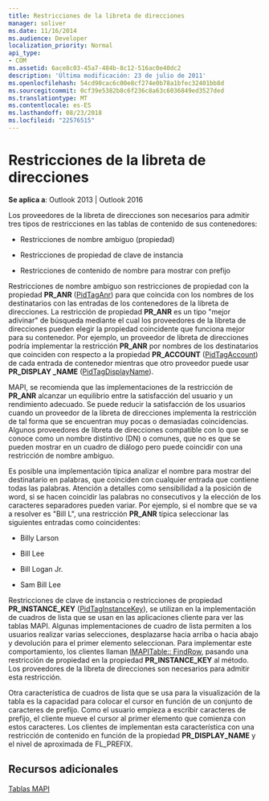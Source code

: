 ```yaml
---
title: Restricciones de la libreta de direcciones
manager: soliver
ms.date: 11/16/2014
ms.audience: Developer
localization_priority: Normal
api_type:
- COM
ms.assetid: 6ace8c03-45a7-484b-8c12-516ac0e40dc2
description: 'Última modificación: 23 de julio de 2011'
ms.openlocfilehash: 54cd90cac6c00e8cf274e0b78a1bfec32401bb8d
ms.sourcegitcommit: 0cf39e5382b8c6f236c8a63c6036849ed3527ded
ms.translationtype: MT
ms.contentlocale: es-ES
ms.lasthandoff: 08/23/2018
ms.locfileid: "22576515"
---
```

# <a name="address-book-restrictions"></a>Restricciones de la libreta de direcciones

  
  
**Se aplica a**: Outlook 2013 | Outlook 2016 
  
Los proveedores de la libreta de direcciones son necesarios para admitir tres tipos de restricciones en las tablas de contenido de sus contenedores:
  
- Restricciones de nombre ambiguo (propiedad)
    
- Restricciones de propiedad de clave de instancia
    
- Restricciones de contenido de nombre para mostrar con prefijo
    
Restricciones de nombre ambiguo son restricciones de propiedad con la propiedad **PR_ANR** ([PidTagAnr](pidtaganr-canonical-property.md)) para que coincida con los nombres de los destinatarios con las entradas de los contenedores de la libreta de direcciones. La restricción de propiedad **PR_ANR** es un tipo "mejor adivinar" de búsqueda mediante el cual los proveedores de la libreta de direcciones pueden elegir la propiedad coincidente que funciona mejor para su contenedor. Por ejemplo, un proveedor de libreta de direcciones podría implementar la restricción **PR_ANR** por nombres de los destinatarios que coinciden con respecto a la propiedad **PR_ACCOUNT** ([PidTagAccount](pidtagaccount-canonical-property.md)) de cada entrada de contenedor mientras que otro proveedor puede usar **PR_DISPLAY _NAME** ([PidTagDisplayName](pidtagdisplayname-canonical-property.md)).
  
MAPI, se recomienda que las implementaciones de la restricción de **PR_ANR** alcanzar un equilibrio entre la satisfacción del usuario y un rendimiento adecuado. Se puede reducir la satisfacción de los usuarios cuando un proveedor de la libreta de direcciones implementa la restricción de tal forma que se encuentran muy pocas o demasiadas coincidencias. Algunos proveedores de libreta de direcciones compatible con lo que se conoce como un nombre distintivo (DN) o comunes, que no es que se pueden mostrar en un cuadro de diálogo pero puede coincidir con una restricción de nombre ambiguo. 
  
Es posible una implementación típica analizar el nombre para mostrar del destinatario en palabras, que coinciden con cualquier entrada que contiene todas las palabras. Atención a detalles como sensibilidad a la posición de word, si se hacen coincidir las palabras no consecutivos y la elección de los caracteres separadores pueden variar. Por ejemplo, si el nombre que se va a resolver es "Bill L", una restricción **PR_ANR** típica seleccionar las siguientes entradas como coincidentes: 
  
- Billy Larson
    
- Bill Lee
    
- Bill Logan Jr. 
    
- Sam Bill Lee
    
Restricciones de clave de instancia o restricciones de propiedad **PR_INSTANCE_KEY** ([PidTagInstanceKey](pidtaginstancekey-canonical-property.md)), se utilizan en la implementación de cuadros de lista que se usan en las aplicaciones cliente para ver las tablas MAPI. Algunas implementaciones de cuadro de lista permiten a los usuarios realizar varias selecciones, desplazarse hacia arriba o hacia abajo y devolución para el primer elemento seleccionan. Para implementar este comportamiento, los clientes llaman [IMAPITable:: FindRow](imapitable-findrow.md), pasando una restricción de propiedad en la propiedad **PR_INSTANCE_KEY** al método. Los proveedores de la libreta de direcciones son necesarios para admitir esta restricción. 
  
Otra característica de cuadros de lista que se usa para la visualización de la tabla es la capacidad para colocar el cursor en función de un conjunto de caracteres de prefijo. Como el usuario empieza a escribir caracteres de prefijo, el cliente mueve el cursor al primer elemento que comienza con estos caracteres. Los clientes de implementan esta característica con una restricción de contenido en función de la propiedad **PR_DISPLAY_NAME** y el nivel de aproximada de FL_PREFIX. 
  
## <a name="see-also"></a>Recursos adicionales



[Tablas MAPI](mapi-tables.md)


